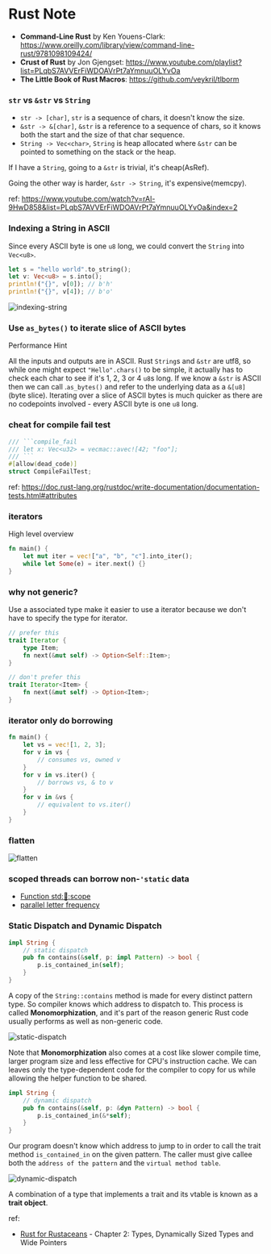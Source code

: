 # Rust Note

- **Command-Line Rust** by Ken Youens-Clark: https://www.oreilly.com/library/view/command-line-rust/9781098109424/ 
- **Crust of Rust** by Jon Gjengset: https://www.youtube.com/playlist?list=PLqbS7AVVErFiWDOAVrPt7aYmnuuOLYvOa
- **The Little Book of Rust Macros**: https://github.com/veykril/tlborm

### `str` vs `&str` vs `String`

- `str -> [char]`, `str` is a sequence of chars, it doesn't know the size.
- `&str -> &[char]`, `&str` is a reference to a sequence of chars, so it knows both the start and the size of that char sequence.
- `String -> Vec<char>`, `String` is heap allocated where `&str` can be pointed to something on the stack or the heap.

If I have a `String`, going to a `&str` is trivial, it's cheap(AsRef).

Going the other way is harder, `&str -> String`, it's expensive(memcpy).

ref: https://www.youtube.com/watch?v=rAl-9HwD858&list=PLqbS7AVVErFiWDOAVrPt7aYmnuuOLYvOa&index=2

### Indexing a String in ASCII

Since every ASCII byte is one `u8` long, we could convert the `String` into `Vec<u8>`.

```rs
let s = "hello world".to_string();
let v: Vec<u8> = s.into();
println!("{}", v[0]); // b'h'
println!("{}", v[4]); // b'o'
```

![indexing-string](./images/indexing-string.png)

### Use `as_bytes()` to iterate slice of ASCII bytes 

Performance Hint

All the inputs and outputs are in ASCII. Rust `String`s and `&str` are utf8, so while one might expect `"Hello".chars()` to be simple, it actually has to check each char to see if it's 1, 2, 3 or 4 `u8`s long. If we know a `&str` is ASCII then we can call .`as_bytes()` and refer to the underlying data as a `&[u8]` (byte slice). Iterating over a slice of ASCII bytes is much quicker as there are no codepoints involved - every ASCII byte is one `u8` long.

### cheat for compile fail test

```rs
/// ```compile_fail
/// let x: Vec<u32> = vecmac::avec![42; "foo"];
/// ```
#[allow(dead_code)]
struct CompileFailTest;
```
ref: https://doc.rust-lang.org/rustdoc/write-documentation/documentation-tests.html#attributes

### iterators

High level overview

```rs
fn main() {
    let mut iter = vec!["a", "b", "c"].into_iter();
    while let Some(e) = iter.next() {}
}
```

### why not generic?

Use a associated type make it easier to use a iterator because we don't have to specify the type for iterator.

```rs
// prefer this
trait Iterator {
    type Item;
    fn next(&mut self) -> Option<Self::Item>;
}

// don't prefer this
trait Iterator<Item> {
    fn next(&mut self) -> Option<Item>;
}
```

### iterator only do borrowing

```rs
fn main() {
    let vs = vec![1, 2, 3];
    for v in vs {
        // consumes vs, owned v
    }
    for v in vs.iter() {
        // borrows vs, & to v
    }
    for v in &vs {
        // equivalent to vs.iter()
    }
}
```

### flatten

![flatten](./images/flatten.png)

### scoped threads can borrow non-`'static` data

- [Function std::thread::scope](https://doc.rust-lang.org/std/thread/fn.scope.html)
- [parallel letter frequency](./exercism/parallel-letter-frequency/)

### Static Dispatch and Dynamic Dispatch

```rs
impl String {
    // static dispatch
    pub fn contains(&self, p: impl Pattern) -> bool {
        p.is_contained_in(self);
    }
}
```

A copy of the `String::contains` method is made for every distinct pattern type. So compiler knows which address to dispatch to. This process is called **Monomorphization**, and it's part of the reason generic Rust code usually performs as well as non-generic code.

![static-dispatch](./images/static-dispatch.png)

Note that **Monomorphization** also comes at a cost like slower compile time, larger program size and less effective for CPU's instruction cache. We can leaves only the type-dependent code for the compiler to copy for us while allowing the helper function to be shared.

```rs
impl String {
    // dynamic dispatch
    pub fn contains(&self, p: &dyn Pattern) -> bool {
        p.is_contained_in(&*self);
    }
}
```

Our program doesn't know which address to jump to in order to call the trait method `is_contained_in` on the given pattern. The caller must give callee both the `address of the pattern` and the `virtual method table`.

![dynamic-dispatch](./images/dynamic-dispatch.png)

A combination of a type that implements a trait and its vtable is known as a **trait object**.

ref: 

- [Rust for Rustaceans](https://www.amazon.com/Rust-Rustaceans-Programming-Experienced-Developers-ebook/dp/B0957SWKBS) - Chapter 2: Types, Dynamically Sized Types and Wide Pointers